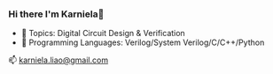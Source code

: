 ### Hi there I'm Karniela👋
- 🌱 Topics: Digital Circuit Design & Verification 
- 🔭 Programming Languages: Verilog/System Verilog/C/C++/Python

📫 karniela.liao@gmail.com
<!--
**Karniela/Karniela** is a ✨ _special_ ✨ repository because its `README.md` (this file) appears on your GitHub profile.

Here are some ideas to get you started:

- 🔭 I’m currently working on ...
- 🌱 I’m currently learning ...
- 👯 I’m looking to collaborate on ...
- 🤔 I’m looking for help with ...
- 💬 Ask me about ...
- 📫 How to reach me: ...
- 😄 Pronouns: ...
- ⚡ Fun fact: ...
-->
